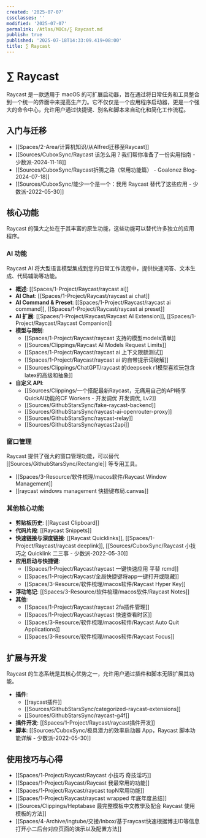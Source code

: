 ```yaml
---
created: '2025-07-07'
cssclasses: ''
modified: '2025-07-07'
permalink: /Atlas/MOCs/∑ Raycast.md
publish: true
published: '2025-07-18T14:33:09.419+08:00'
title: ∑ Raycast
---
```

# ∑ Raycast

Raycast 是一款适用于 macOS 的可扩展启动器，旨在通过将日常任务和工具整合到一个统一的界面中来提高生产力。它不仅仅是一个应用程序启动器，更是一个强大的命令中心，允许用户通过快捷键、别名和脚本来自动化和简化工作流程。

## 入门与迁移

- [[Spaces/2-Area/计算机知识/从Alfred迁移至Raycast]]
- [[Sources/CuboxSync/Raycast 该怎么用？我们帮你准备了一份实用指南 - 少数派-2024-11-18]]
- [[Sources/CuboxSync/Raycast折腾之路（常用功能篇） - Goalonez Blog-2024-07-18]]
- [[Sources/CuboxSync/能少一个是一个：我用 Raycast 替代了这些应用 - 少数派-2022-05-30]]

## 核心功能

Raycast 的强大之处在于其丰富的原生功能，这些功能可以替代许多独立的应用程序。

### AI 功能

Raycast AI 将大型语言模型集成到您的日常工作流程中，提供快速问答、文本生成、代码辅助等功能。

- **概述**: [[Spaces/1-Project/Raycast/raycast ai]]
- **AI Chat**: [[Spaces/1-Project/Raycast/raycast ai chat]]
- **AI Command & Preset**: [[Spaces/1-Project/Raycast/raycast ai command]], [[Spaces/1-Project/Raycast/raycast ai preset]]
- **AI 扩展**: [[Spaces/1-Project/Raycast/Raycast AI Extension]], [[Spaces/1-Project/Raycast/Raycast Companion]]
- **模型与限制**:
    - [[Spaces/1-Project/Raycast/raycast 支持的模型models清单]]
    - [[Sources/Clippings/Raycast AI Models Request Limits]]
    - [[Spaces/1-Project/Raycast/raycast ai 上下文限额测试]]
    - [[Spaces/1-Project/Raycast/raycast ai 的自带提示词破解]]
    - [[Sources/Clippings/ChatGPT/raycast 的deepseek r1模型喜欢玩包含latex的高级和抽象]]
- **自定义 API**:
    - [[Sources/Clippings/一个搭配最新Raycast，无痛用自己的API畅享QuickAI功能的CF Workers - 开发调优  开发调优, Lv2]]
    - [[Sources/GithubStarsSync/fake-raycast-backend]]
    - [[Sources/GithubStarsSync/raycast-ai-openrouter-proxy]]
    - [[Sources/GithubStarsSync/raycast-relay]]
    - [[Sources/GithubStarsSync/raycast2api]]

### 窗口管理

Raycast 提供了强大的窗口管理功能，可以替代 [[Sources/GithubStarsSync/Rectangle]] 等专用工具。

- [[Spaces/3-Resource/软件梳理/macos软件/Raycast Window Management]]
- [[raycast windows management 快捷键布局.canvas]]

### 其他核心功能

- **剪贴板历史**: [[Raycast Clipboard]]
- **代码片段**: [[Raycast Snippets]]
- **快速链接与深度链接**: [[Raycast Quicklinks]], [[Spaces/1-Project/Raycast/raycast deeplink]], [[Sources/CuboxSync/Raycast 小技巧之 Quicklink 二三事 - 少数派-2022-05-30]]
- **应用启动与快捷键**:
    - [[Spaces/1-Project/Raycast/raycast 一键快速应用 平替 rcmd]]
    - [[Spaces/1-Project/Raycast/全局快捷键将app一键打开或隐藏]]
    - [[Spaces/3-Resource/软件梳理/macos软件/Raycast Hyper Key]]
- **浮动笔记**: [[Spaces/3-Resource/软件梳理/macos软件/Raycast Notes]]
- **其他**:
    - [[Spaces/1-Project/Raycast/raycast 2fa插件管理]]
    - [[Spaces/1-Project/Raycast/raycast 快速查看时区]]
    - [[Spaces/3-Resource/软件梳理/macos软件/Raycast Auto Quit Applications]]
    - [[Spaces/3-Resource/软件梳理/macos软件/Raycast Focus]]

## 扩展与开发

Raycast 的生态系统是其核心优势之一，允许用户通过插件和脚本无限扩展其功能。

- **插件**:
    - [[raycast插件]]
    - [[Sources/GithubStarsSync/categorized-raycast-extensions]]
    - [[Sources/GithubStarsSync/raycast-g4f]]
- **插件开发**: [[Spaces/1-Project/Raycast/raycast插件开发]]
- **脚本**: [[Sources/CuboxSync/极具潜力的效率启动器 App，Raycast 脚本功能详解 - 少数派-2022-05-30]]

## 使用技巧与心得

- [[Spaces/1-Project/Raycast/Raycast 小技巧 奇技淫巧]]
- [[Spaces/1-Project/Raycast/Raycast 我最常用的功能]]
- [[Spaces/1-Project/Raycast/raycast topN常用功能]]
- [[Spaces/1-Project/Raycast/raycast wrapped 年底年度总结]]
- [[Sources/Clippings/Heptabase 最完整模板中文教學及配合 Raycast 使用模板的方法]]
- [[Spaces/4-Archive/ingtube/交接/Inbox/基于raycast快速根据博主ID等信息打开小二后台对应页面的演示以及配置方法]]

